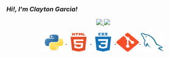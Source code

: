 ### *Hi!, I'm Clayton Garcia!*

<div style="display: inline_block" align="center">
  <a href="https://github.com/Claayton">
  <img height="165em" src="https://github-readme-stats.vercel.app/api?username=Claayton&show_icons=true&theme=nord&include_all_commits=true&count_private=true"/>
  <img height="165em" src="https://github-readme-stats.vercel.app/api/top-langs/?username=Claayton&layout=compact&langs_count=7&theme=nord"/>
</div>
  
<div style="display: inline_block" align="center"><br>
  <img align="center" alt="Python" height="50" width="60" src="images/python-icon.svg">
  <img align="center" alt="HTML5" height="50" width="60" src="images/html5-icon.svg">
  <img align="center" alt="CSS3" height="50" width="60" src="images/css3-icon.svg">
  <img align="center" alt="Git" height="50" width="60" src="images/git-icon.svg">
  <img align="center" alt="MySQL" height="50" width="60" src="images/mysql-icon.svg">
</div>
